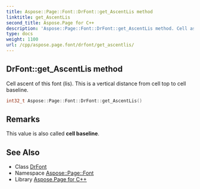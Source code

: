 ```yaml
---
title: Aspose::Page::Font::DrFont::get_AscentLis method
linktitle: get_AscentLis
second_title: Aspose.Page for C++
description: 'Aspose::Page::Font::DrFont::get_AscentLis method. Cell ascent of this font (lis). This is a vertical distance from cell top to cell baseline in C++.'
type: docs
weight: 1100
url: /cpp/aspose.page.font/drfont/get_ascentlis/
---
```

## DrFont::get_AscentLis method


Cell ascent of this font (lis). This is a vertical distance from cell top to cell baseline.

```cpp
int32_t Aspose::Page::Font::DrFont::get_AscentLis()
```

## Remarks


This value is also called **cell baseline**. 
## See Also

* Class [DrFont](../)
* Namespace [Aspose::Page::Font](../../)
* Library [Aspose.Page for C++](../../../)
